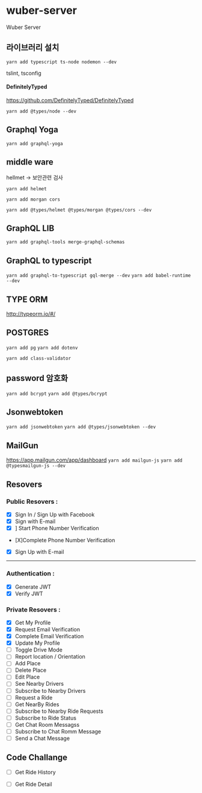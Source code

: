 # wuber-server

Wuber Server

## 라이브러리 설치

`yarn add typescript ts-node nodemon --dev`

tslint, tsconfig

#### DefinitelyTyped

https://github.com/DefinitelyTyped/DefinitelyTyped

`yarn add @types/node --dev`

## Graphql Yoga

`yarn add graphql-yoga`

## middle ware

hellmet -> 보안관련 검사

`yarn add helmet`

`yarn add morgan cors`

`yarn add @types/helmet @types/morgan @types/cors --dev`

## GraphQL LIB
`yarn add graphql-tools merge-graphql-schemas`

## GraphQL to typescript
`yarn add graphql-to-typescript gql-merge --dev`
`yarn add babel-runtime --dev`

## TYPE ORM
http://typeorm.io/#/

## POSTGRES 
`yarn add pg`
`yarn add dotenv`

`yarn add class-validator`

## password 암호화
`yarn add bcrypt`
`yarn add @types/bcrypt`

## Jsonwebtoken
`yarn add jsonwebtoken`
`yarn add @types/jsonwebtoken --dev`

## MailGun
https://app.mailgun.com/app/dashboard
`yarn add mailgun-js`
`yarn add @typesmailgun-js --dev`
## Resovers

### Public Resovers :

- [X] Sign In / Sign Up with Facebook
- [X] Sign with E-mail
- [X] ] Start Phone Number Verification
- [X]Complete Phone Number Verification
- [X] Sign Up with E-mail
---
### Authentication :
- [X] Generate JWT
- [X] Verify JWT

### Private Resovers :

- [X] Get My Profile
- [X] Request Email Verification
- [X] Complete Email Verification
- [X] Update My Profile
- [ ] Toggle Drive Mode
- [ ] Report location / Orientation
- [ ] Add Place
- [ ] Delete Place
- [ ] Edit Place
- [ ] See Nearby Drivers
- [ ] Subscribe to Nearby Drivers
- [ ] Request a Ride
- [ ] Get NearBy Rides
- [ ] Subscribe to Nearby Ride Requests
- [ ] Subscribe to Ride Status
- [ ] Get Chat Room Messagss
- [ ] Subscribe to Chat Romm Message
- [ ] Send a Chat Message

## Code Challange

- [ ] Get Ride History
- [ ] Get Ride Detail


